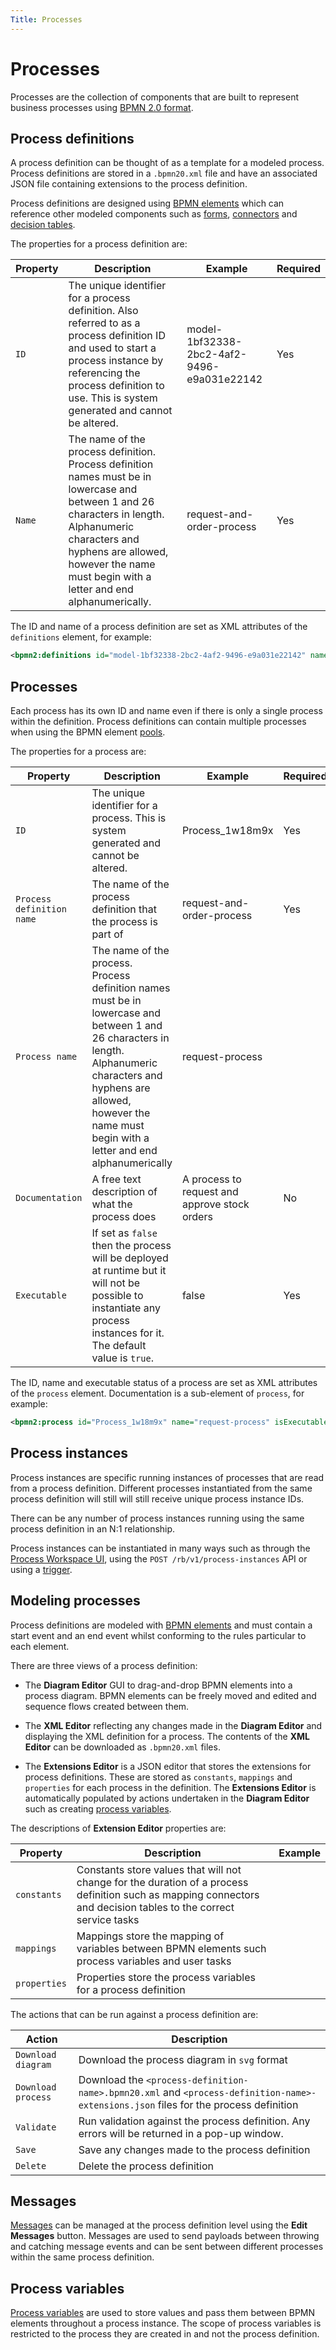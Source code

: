 ```yaml
---
Title: Processes
---
```


# Processes
Processes are the collection of components that are built to represent business processes using [BPMN 2.0 format](https://www.omg.org/spec/BPMN/2.0/).

## Process definitions
A process definition can be thought of as a template for a modeled process. Process definitions are stored in a `.bpmn20.xml` file and have an associated JSON file containing extensions to the process definition. 

Process definitions are designed using [BPMN elements](../processes/bpmn/README.md) which can reference other modeled components such as [forms](../forms/README.md), [connectors](../connectors/README.md) and [decision tables](../decisions.md). 

The properties for a process definition are:

| Property | Description | Example | Required | 
| -------- | ----------- | ------- | -------- | 
| `ID` | The unique identifier for a process definition. Also referred to as a process definition ID and used to start a process instance by referencing the process definition to use. This is system generated and cannot be altered. | model-1bf32338-2bc2-4af2-9496-e9a031e22142 | Yes |
| `Name` | The name of the process definition. Process definition names must be in lowercase and between 1 and 26 characters in length. Alphanumeric characters and hyphens are allowed, however the name must begin with a letter and end alphanumerically. | request-and-order-process | Yes |

The ID and name of a process definition are set as XML attributes of the `definitions` element, for example:

```xml
<bpmn2:definitions id="model-1bf32338-2bc2-4af2-9496-e9a031e22142" name="request-and-order-process">
```

## Processes
Each process has its own ID and name even if there is only a single process within the definition. Process definitions can contain multiple processes when using the BPMN element [pools](../processes/bpmn/pools.md). 

The properties for a process are: 

| Property | Description | Example | Required | 
| -------- | ----------- | ------- | -------- | 
| `ID` | The unique identifier for a process. This is system generated and cannot be altered. | Process_1w18m9x | Yes |
| `Process definition name` | The name of the process definition that the process is part of | request-and-order-process | Yes |
| `Process name` | The name of the process. Process definition names must be in lowercase and between 1 and 26 characters in length. Alphanumeric characters and hyphens are allowed, however the name must begin with a letter and end alphanumerically | request-process
| `Documentation` | A free text description of what the process does | A process to request and approve stock orders | No |
| `Executable` | If set as `false` then the process will be deployed at runtime but it will not be possible to instantiate any process instances for it. The default value is `true`. | false | Yes |

The ID, name and executable status of a process are set as XML attributes of the `process` element. Documentation is a sub-element of `process`, for example:

```xml
<bpmn2:process id="Process_1w18m9x" name="request-process" isExecutable="false">
```

## Process instances
Process instances are specific running instances of processes that are read from a process definition. Different processes instantiated from the same process definition will still will still receive unique process instance IDs. 

There can be any number of process instances running using the same process definition in an N:1 relationship.

Process instances can be instantiated in many ways such as through the [Process Workspace UI](../../workspace/processes.md#starting-a-process-instance), using the `POST /rb/v1/process-instances` API or using a [trigger](../triggers.md).

## Modeling processes
Process definitions are modeled with [BPMN elements](../processes/bpmn/README.md) and must contain a start event and an end event whilst conforming to the rules particular to each element.

There are three views of a process definition:

* The **Diagram Editor** GUI to drag-and-drop BPMN elements into a process diagram. BPMN elements can be freely moved and edited and sequence flows created between them.

* The **XML Editor** reflecting any changes made in the **Diagram Editor** and displaying the XML definition for a process. The contents of the **XML Editor** can be downloaded as `.bpmn20.xml` files.

* The **Extensions Editor** is a JSON editor that stores the extensions for process definitions. These are stored as `constants`, `mappings` and `properties` for each process in the definition. The **Extensions Editor** is automatically populated by actions undertaken in the **Diagram Editor** such as creating [process variables](../processes/variables.md). 

The descriptions of **Extension Editor** properties are:

| Property | Description | Example | 
| -------- | ----------- | ------- | 
| `constants` | Constants store values that will not change for the duration of a process definition such as mapping connectors and decision tables to the correct service tasks |
| `mappings` | Mappings store the mapping of variables between BPMN elements such process variables and user tasks  | |
| `properties` | Properties store the process variables for a process definition | | 

The actions that can be run against a process definition are: 

| Action | Description | 
| ------ | ----------- | 
| `Download diagram` | Download the process diagram in `svg` format |
| `Download process` | Download the `<process-definition-name>.bpmn20.xml` and `<process-definition-name>-extensions.json` files for the process definition |
| `Validate` | Run validation against the process definition. Any errors will be returned in a pop-up window. | 
| `Save` | Save any changes made to the process definition | 
| `Delete` | Delete the process definition | 


## Messages
[Messages](../processes/bpmn/message.md) can be managed at the process definition level using the **Edit Messages** button. Messages are used to send payloads between throwing and catching message events and can be sent between different processes within the same process definition.  

## Process variables
[Process variables](../processes/variables.md) are used to store values and pass them between BPMN elements throughout a process instance. The scope of process variables is restricted to the process they are created in and not the process definition.  